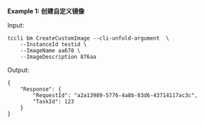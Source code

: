 **Example 1: 创建自定义镜像**



Input: 

```
tccli bm CreateCustomImage --cli-unfold-argument  \
    --InstanceId testid \
    --ImageName aa678 \
    --ImageDescription 876aa
```

Output: 
```
{
    "Response": {
        "RequestId": "a2a13989-5776-4a8b-83d6-43714117ac3c",
        "TaskId": 123
    }
}
```

